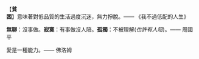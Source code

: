 【**貧困**】意味著對低品質的生活過度沉迷，無力掙脫。—— 《我不過低配的人生》

**無聊**：沒事做。**寂寞**：有事做沒人陪。**孤獨**：不被理解(*也許有人陪*)。—— 周國平

愛是一種能力。—— 佛洛姆